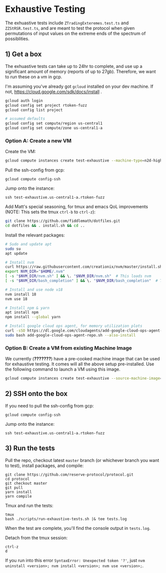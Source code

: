 # Exhaustive Testing
The exhuastive tests include `ZTradingExteremes.test.ts` and `ZZStRSR.test.ts`, and are meant to test the protocol when given permutations of input values on the extreme ends of the spectrum of possiblities.

## 1) Get a box
The exhuastive tests can take up to 24hr to complete, and use up a significant amount of memory (reports of up to 27gb).  Therefore, we want to run these on a vm in gcp.

I'm assuming you've already got `gcloud` installed on your dev machine. If not, https://cloud.google.com/sdk/docs/install .

```bash
gcloud auth login
gcloud config set project rtoken-fuzz
gcloud config list project

# assumed defaults
gcloud config set compute/region us-central1
gcloud config set compute/zone us-central1-a
```

### Option A: Create a new VM
Create the VM:

```bash
gcloud compute instances create test-exhaustive --machine-type=n2d-highmem-4 --image-family=ubuntu-2204-lts --image-project=ubuntu-os-cloud
```

Pull the ssh-config from gcp:
```
gcloud compute config-ssh
```

Jump onto the instance:
```
ssh test-exhaustive.us-central1-a.rtoken-fuzz
```

Add Matt's special seasoning, for tmux and emacs QoL improvements (NOTE: This sets the tmux `ctrl-b` to `ctrl-z`):

```bash
git clone https://github.com/fiddlemath/dotfiles.git
cd dotfiles && . install.sh && cd ..
```

Install the relevant packages:

```bash
# Sudo and update apt
sudo su
apt update

# Install nvm
curl https://raw.githubusercontent.com/creationix/nvm/master/install.sh | bash 
export NVM_DIR="$HOME/.nvm"
[ -s "$NVM_DIR/nvm.sh" ] && \. "$NVM_DIR/nvm.sh"  # This loads nvm
[ -s "$NVM_DIR/bash_completion" ] && \. "$NVM_DIR/bash_completion"  # This loads nvm bash_completion

# Install and use node v18
nvm install 18
nvm use 18

# Install npm & yarn
apt install npm
npm install --global yarn

# Install google cloud ops agent, for memory utilization plots
curl -sSO https://dl.google.com/cloudagents/add-google-cloud-ops-agent-repo.sh
sudo bash add-google-cloud-ops-agent-repo.sh --also-install
```

### Option B: Create a VM from existing Machine Image
We currently (__???????__) have a pre-cooked machine image that can be used for exhaustive testing.  It comes will all the above setup pre-installed.  Use the following command to launch a VM using this image.
```bash
gcloud compute instances create test-exhaustive --source-machine-image=exhaustivebox --zone=us-west1-a
```

## 2) SSH onto the box
If you need to pull the ssh-config from gcp:
```
gcloud compute config-ssh
```
Jump onto the instance:
```
ssh test-exhaustive.us-central1-a.rtoken-fuzz
```

## 3) Run the tests
Pull the repo, checkout latest `master` branch (or whichever branch you want to test), install packages, and compile:

```
git clone https://github.com/reserve-protocol/protocol.git
cd protocol
git checkout master
git pull
yarn install
yarn compile
```

Tmux and run the tests:
```
tmux
bash ./scripts/run-exhaustive-tests.sh |& tee tests.log
```

When the test are complete, you'll find the console output in `tests.log`.

Detach from the tmux session:
```
ctrl-z
d
```

If you run into this error `SyntaxError: Unexpected token '?'`, just `nvm uninstall <version>; nvm install <version>; nvm use <version>;`.